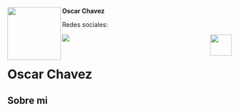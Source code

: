 
<!-- Profile Image -->
<img src="https://user-images.githubusercontent.com/19904063/117953727-99727680-b316-11eb-8491-3b76f5482e10.png" height="120" width="120" align="left"/> **Oscar Chavez**

Redes sociales:
</br>


<!-- Twitter -->
<!--
<a href=""> <img src="https://user-images.githubusercontent.com/19904063/117954385-40efa900-b317-11eb-8bd5-25acb19de064.png"  align="left"/> </a>
-->

<!-- Facebook -->
<!--
<a href="/#"> <img src="https://user-images.githubusercontent.com/19904063/117954388-41883f80-b317-11eb-8315-decc0239f29b.png"  align="left"/> </a>
-->
<!-- Github -->
<!--
<a href="/#"> <img src="https://user-images.githubusercontent.com/19904063/117954380-40571280-b317-11eb-9234-54b447af42a1.png"  align="left"/> </a>
-->
<!-- Youtube -->
<a href="https://youtube.com/channel/UCr4jAEWSLAUe1AAoq_70nyg"> <img src="https://user-images.githubusercontent.com/19904063/117954389-41883f80-b317-11eb-82eb-01d29cf67430.png"  align="left"/> </a>

<!-- Linkedin -->
<!--
<a href="/#"> <img src="https://user-images.githubusercontent.com/19904063/117954386-41883f80-b317-11eb-8bfc-d47ac0f8027c.png"  align="left"/> </a>
-->

<!-- Boton votar -->
<a href="https://github.com/FlutterSpain/quest/issues/1#issuecomment-839987951"> <img src="https://user-images.githubusercontent.com/19904063/117955137-01758c80-b318-11eb-9575-6aba57ba04b5.png" height="48" align="right"/> </a>

</br>
</br>

# Oscar Chavez



## Sobre mi

<!-- Borrar esta linea

Lorem ipsum dolor sit amet, consectetur adipiscing elit, sed do eiusmod tempor incididunt ut labore et dolore magna aliqua. Ut enim ad minim veniam, quis nostrud exercitation ullamco laboris nisi ut aliquip ex ea commodo consequat. Duis aute irure dolor in reprehenderit in voluptate velit esse cillum dolore eu fugiat nulla pariatur. Excepteur sint occaecat cupidatat non proident, sunt in culpa qui officia deserunt mollit anim id est laborum

## Mis articulos

|               |               |
| ------------- | ------------- |
| <a href="https://medium.com/flutter/announcing-xd-to-flutter-v2-0-c743bac2aeeb"> <img src="https://user-images.githubusercontent.com/19904063/117956006-eb1c0080-b318-11eb-93c4-7d921b528734.png" height="200" align="right"/> </a>  |  **Announcing XD to Flutter v2.0!** </br> Giving designers a fast path to production Flutter code |
| <a href="https://medium.com/flutter/flutter-web-support-hits-the-stable-milestone-d6b84e83b425"> <img src="https://user-images.githubusercontent.com/19904063/117956630-84e3ad80-b319-11eb-9346-7fff4f49f659.png" height="200" align="right"/> </a>  |  **Flutter web support hits the stable milestone** </br> Publish to web and mobile from the same codebase |


## Videos 

|               |               |
| ------------- | ------------- |
| <a href="https://www.youtube.com/watch?v=ci14fb9n9TE"> <img src="https://img.youtube.com/vi/ci14fb9n9TE/0.jpg" height="200" align="right"/> </a>  |  **Flutter Engage Spain - Keynote** </br> |
| <a href="https://www.youtube.com/watch?v=olMC7_Mayv8"> <img src="https://img.youtube.com/vi/olMC7_Mayv8/0.jpg" height="200" align="right"/> </a>  |  **Null Safety Q&A - Mesa redonda** </br> |



-->

